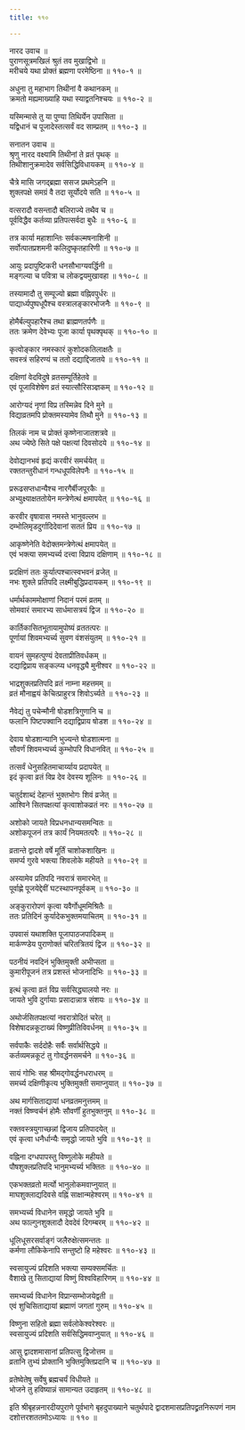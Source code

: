 ```yaml
---
title: ११०

---
```

नारद उवाच ॥  
पुराणसूत्रमखिलं श्रुतं तव मुखाद्विभो ॥  
मरीचये यथा प्रोक्तं ब्रह्मणा परमेष्ठिना ॥ ११०-१ ॥  
  
अधुना तु महाभाग तिथीनां वै कथानकम् ॥  
क्रमतो मह्यमाख्याहि यथा स्याद्वतनिश्चयः ॥ ११०-२ ॥  
  
यस्मिन्मासे तु या पुण्या तिथिर्येन उपासिता ॥  
यद्विधानं च पूजादेस्तत्सर्वं वद साम्प्रतम् ॥ ११०-३ ॥  
  
सनातन उवाच ॥  
श्रृणु नारद वक्ष्यामि तिथीनां ते व्रतं पृथक् ॥  
तिथीशानुक्रमादेव सर्वसिद्धिविधायकम् ॥ ११०-४ ॥  
  
चैत्रे मासि जगद्ब्रह्मा ससज प्रथमेऽहनि ॥  
शुक्लपक्षे समग्रं वै तदा सूर्योदये सति ॥ ११०-५ ॥  
  
वत्सरादौ वसन्तादौ बलिराज्ये तथैव च ॥  
पूर्वविद्धैव कर्तव्या प्रतिपत्सर्वदा बुधैः ॥ ११०-६ ॥  
  
तत्र कार्या महाशान्तिः सर्वकल्मषनाशिनी ॥  
सर्वोत्पातप्रशमनी कलिदुष्कृतहारिणी ॥ ११०-७ ॥  
  
आयुः प्रदापुष्टिकरी धनसौभाग्यवर्द्धिनी ॥  
मङ्गल्या च पवित्रा च लोकद्वयमुखावहा ॥ ११०-८ ॥  
  
तस्यामादौ तु सम्पूज्यो ब्रह्मा वह्निवपुर्धरः ॥  
पाद्यार्ध्यपुष्पधूपैश्च वस्त्रालङ्कारभोजनैः ॥ ११०-९ ॥  
  
होमैर्बल्युपहारैश्च तथा ब्राह्मणतर्पणैः ॥  
ततः क्रमेण देवेभ्यः पूजा कार्या पृथक्पृथक् ॥ ११०-१० ॥  
  
कृत्वोङ्कार नमस्कारं कुशोदकतिलाक्षतैः ॥  
सवस्त्रं सहिरण्यं च ततो दद्याद्दिजातये ॥ ११०-११ ॥  
  
दक्षिणां वेदविदुषे व्रतसम्पूर्तिहेतवे ॥  
एवं पूजाविशेषेण व्रतं स्यात्सौरिसञ्ज्ञकम् ॥ ११०-१२ ॥  
  
आरोग्यदं नृणां विप्र तस्मिन्नेव दिने मुने ॥  
विद्याव्रतमपि प्रोक्तमस्यामेव तिथौ मुने ॥ ११०-१३ ॥  
  
तिलकं नाम च प्रोक्तं कृष्णेनाजातशत्रवे ॥  
अथ ज्येष्ठे सिते पक्षे पक्षत्यां दिवसोदये ॥ ११०-१४ ॥  
  
देवोद्यानभवं हृद्यं करवीरं समर्चयेत् ॥  
रक्ततन्तुरीधानं गन्धधूपविलेपनैः ॥ ११०-१५ ॥  
  
प्ररूढसप्तधान्यैश्च नारगैर्बीजपूरकैः ॥  
अभ्युक्ष्याक्षततोयेन मन्त्रेणेत्थं क्षमापयेत् ॥ ११०-१६ ॥  
  
करवीर वृषावास नमस्ते भानुवल्लभ ॥  
दम्भोलिमृडदुर्गादिदेवानां सततं प्रिय ॥ ११०-१७ ॥  
  
आकृष्णेनेति वेदोक्तमन्त्रेणेत्थं क्षमापयेत् ॥  
एवं भक्त्या समभ्यर्च्य दत्त्वा विप्राय दक्षिणाम् ॥ ११०-१८ ॥  
  
प्रदक्षिणं ततः कुर्यात्पश्चात्स्वभवनं व्रजेत् ॥  
नभः शुक्ले प्रतिपदि लक्ष्मीबुद्धिप्रदायकम् ॥ ११०-१९ ॥  
  
धर्मार्थकाममोक्षाणां निदानं परमं व्रतम् ॥  
सोमवारं समारभ्य सार्धमासत्रयं द्विज ॥ ११०-२० ॥  
  
कार्तिकासितभूतायामुपोष्यं व्रततत्परः ॥  
पूर्णायां शिवमभ्यर्च्य सुवण वंशसंयुतम् ॥ ११०-२१ ॥  
  
वायनं सुमहत्पुण्यं देवताप्रीतिवर्धकम् ॥  
दद्याद्विप्राय सङ्कल्प्य धनवृद्ध्यै मुनीश्वर ॥ ११०-२२ ॥  
  
भाद्रशुक्लप्रतिपदि व्रतं नाम्ना महत्तमम् ॥  
व्रतं मौनाह्वयं केचित्प्राहुरत्र शिवोऽर्च्यते ॥ ११०-२३ ॥  
  
नैवेद्यं तु पचेन्मौनी षोडशत्रिगुणानि च ॥  
फलानि पिष्टपक्वानि दद्याद्विप्राय षोडश ॥ ११०-२४ ॥  
  
देवाय षोडशान्यानि भुज्यन्ते षोडशात्मना ॥  
सौवर्णं शिवमभ्यर्च्य कुम्भोपरि विधानवित् ॥ ११०-२५ ॥  
  
तत्सर्वं धेनुसहितमाचार्य्याय प्रदापयेत् ॥  
इदं कृत्वा व्रतं विप्र देव देवस्य शूलिनः ॥ ११०-२६ ॥  
  
चतुर्दशाब्दं देहान्तं भुक्तभोगः शिवं व्रजेत् ॥  
आश्विने सितपक्षत्यां कृत्वाशोकव्रतं नरः ॥ ११०-२७ ॥  
  
अशोको जायते विप्रधनधान्यसमन्वितः ॥  
अशोकपूजनं तत्र कार्यं नियमतत्परैः ॥ ११०-२८ ॥  
  
व्रतान्ते द्वादशे वर्षे मूर्तिं चाशोकशाखिनः ॥  
समर्प्य गुरवे भक्त्या शिवलोके महीयते ॥ ११०-२९ ॥  
  
अस्यामेव प्रतिपदि नवरात्रं समारभेत् ॥  
पूर्वाह्णे पूजयेद्देवीं घटस्थापनपूर्वकम् ॥ ११०-३० ॥  
  
अङ्कुरारोपणं कृत्वा यवैर्गोधूममिश्रितैः ॥  
ततः प्रतिदिनं कुर्यादेकभुक्तमयाचितम् ॥ ११०-३१ ॥  
  
उपवासं यथाशक्ति पूजापाठजपादिकम् ॥  
मार्कण्ण्डेय पुराणोक्तं चरितत्रितयं द्विज ॥ ११०-३२ ॥  
  
पठनीयं नवदिनं भुक्तिमुक्ती अभीप्सता ॥  
कुमारीपूजनं तत्र प्रशस्तं भोजनादिभिः ॥ ११०-३३ ॥  
  
इत्थं कृत्वा व्रतं विप्र सर्वसिद्ध्यालयो नरः ॥  
जायते भुवि दुर्गायाः प्रसादान्नात्र संशयः ॥ ११०-३४ ॥  
  
अथोर्जसितपक्षत्यां नवरात्रोदितं चरेत् ॥  
विशेषादन्नकूटाख्यं विष्णुप्रीतिविवर्धनम् ॥ ११०-३५ ॥  
  
सर्वपाकैः सर्ददोहैः सर्वैः सर्वार्थसिद्धये ॥  
कर्तव्यमन्नकूटं तु गोवर्द्धनसमर्चने ॥ ११०-३६ ॥  
  
सायं गोभिः सह श्रीमद्गोवर्द्धनधराधरम् ॥  
समर्च्य दक्षिणीकृत्य भुक्तिमुक्ती समाप्नुयात् ॥ ११०-३७ ॥  
  
अथ मार्गसिताद्यायां धनव्रतमनुत्तमम् ॥  
नक्तं विष्ण्वर्चनं होमैः सौवर्णीं हुतभुक्तनुम् ॥ ११०-३८ ॥  
  
रक्तवस्त्रयुगाच्छन्नां द्विजाय प्रतिपादयेत् ॥  
एवं कृत्वा धनैर्धान्यैः समृद्धो जायते भुवि ॥ ११०-३९ ॥  
  
वह्निना दग्धपापस्तु विष्णुलोके महीयते ॥  
पौषशुक्लप्रतिपदि भानुमभ्यर्च्य भक्तितः ॥ ११०-४० ॥  
  
एकभक्तव्रतो मर्त्यो भानुलोकमवाप्नुयात् ॥  
माघशुक्लाद्यदिवसे वह्निं साक्षान्महेश्वरम् ॥ ११०-४१ ॥  
  
समभ्यर्च्य विधानेन समृद्धो जायते भुवि ॥  
अथ फाल्गुनशुक्लादौ देवदेवं दिगम्बरम् ॥ ११०-४२ ॥  
  
धूलिधूसरसर्वाङ्गं जलैरुक्षेत्समन्ततः ॥  
कर्मणा लौकिकेनापि सन्तुष्टो हि महेश्वरः ॥ ११०-४३ ॥  
  
स्वसायुज्यं प्रदिशति भक्त्या सम्यक्समर्चितः ॥  
वैशाखे तु सिताद्यायां विष्णुं विश्वविहारिणम् ॥ ११०-४४ ॥  
  
समभ्यर्च्य विधानेन विप्रान्सम्भोजयेद्वती ॥  
एवं शुचिसिताद्यायां ब्रह्माणं जगतां गुरुम् ॥ ११०-४५ ॥  
  
विष्णुना सहितो ब्रह्मा सर्वलोकेश्वरेश्वरः ॥  
स्वसायुज्यं प्रदिशति सर्वसिद्धिमवाप्नुयात् ॥ ११०-४६ ॥  
  
आसु द्वादशमासानां प्रतिपत्सु द्विजोत्तम ॥  
व्रतानि तुभ्यं प्रोक्तानि भुक्तिमुक्तिप्रदानि च ॥ ११०-४७ ॥  
  
व्रतेष्वेतेषु सर्वेषु ब्रह्मचर्यं विधीयते ॥  
भोजने तु हविष्यान्नं सामान्यत उदाहृतम् ॥ ११०-४८ ॥  
  
इति श्रीबृहन्ननारदीयपुराणे पूर्वभागे बृहदुपाख्याने चतुर्थपादे द्वादशमासप्रतिपद्व्रतनिरूपणं नाम दशोत्तरशततमोऽध्यायः ॥ ११० ॥